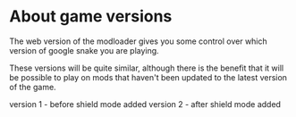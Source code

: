 # About game versions
The web version of the modloader gives you some control over which version of google snake you are playing.

These versions will be quite similar, although there is the benefit that it will be possible to play on mods that haven't been updated to the latest version of the game.

version 1 - before shield mode added
version 2 - after shield mode added